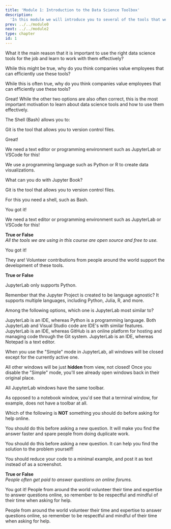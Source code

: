 ```yaml
---
title: 'Module 1: Introduction to the Data Science Toolbox'
description:
  'In this module we will introduce you to several of the tools that we will be using in this course, as well as to computing in general.'
prev: ../../module0
next: ../../module2
type: chapter
id: 1
---
```


<exercise id="0" title="Module Learning Outcomes"  type="slides, video">
<slides source="module1/module1_00" shot="0" start="3:42" end="4:35"> </slides>
</exercise>

<exercise id="1" title="Introduction to the Data Science Toolbox" type="slides,video">
<slides source="module1/module1_01" shot="1" start="0:003" end="05:31"> </slides>
</exercise>

<exercise id="2" title="✍️  Practice: The tools of the trade">

What it the main reason that it is important to use the right data science tools for the job and learn to work with them effectively?

<choice id="1" >
<opt text="It is a requirement to work in many big companies">

While this might be true, why do you think companies value employees that can efficiently use these tools?

</opt>

<opt text="It looks better on your resume if you are familiar with the state of the art data science software">

While this is often true, why do you think companies value employees that can efficiently use these tools?

</opt>

<opt text="It allows you to complete tasks more effectively and reduces the number of costly mistakes made" correct="true">

Great! While the other two options are also often correct, this is the most important motivation to learn about data science tools and how to use them effectively.

</opt>

</choice>

The Shell (Bash) allows you to:

<choice id="2" >
<opt text="Version control files">

Git is the tool that allows you to version control files.

</opt>

<opt text="Navigate the file system" correct="true">

Great!

</opt>

<opt text="Edit code files">

We need a text editor or programming environment such as JupyterLab or VSCode for this!

</opt>

<opt text="Create data visualizations">

We use a programming language such as Python or R to create data visualizations.

</opt>

</choice>


What can you do with Jupyter Book?

<choice id="3" >
<opt text="Version control files">

Git is the tool that allows you to version control files.

</opt>

<opt text="Navigate the file system">

For this you need a shell, such as Bash.

</opt>

<opt text="Publish books and web pages"  correct="true">

You got it!

</opt>

<opt text="Edit code files">

We need a text editor or programming environment such as JupyterLab or VSCode for this!

</opt>

</choice>

**True or False**       
*All the tools we are using in this course are open source and free to use.*

<choice id="3" >
<opt text="True"  correct="true">

You got it!

</opt>

<opt text="False">

They are! Volunteer contributions from people around the world support the development of these tools.

</opt>

</choice>

</exercise>

<exercise id="3" title="How to use is JupyterLab?" type="slides,video">
<slides source="module1/module7_02"></slides>
</exercise>
<!-- ------------------------------------ -->
<exercise id='4' title="Test your knowledge">

**True or False**

JupyterLab only supports Python.

<choice id="1">

<opt text="True">
Remember that the Jupyter Project is created to be language agnostic? It supports multiple languages, including Python, Julia, R, and more.
</opt>

<opt text="False" correct="true">
</opt>

</choice>

Among the following options, which one is JupyterLab most similar to?

<choice id="2">

<opt text="Python">
JupyterLab is an IDE, whereas Python is a programming language.
</opt>

<opt text="Visual Studio Code" correct="true">
Both JupyterLab and Visual Studio code are IDE's with similar features.
</opt>

<opt text="GitHub">
JupyterLab is an IDE, whereas GitHub is an online platform for hosting and managing code through the Git system.
</opt>

<opt text="Notepad">
JupyterLab is an IDE, whereas Notepad is a text editor.
</opt>

</choice>

When you use the "Simple" mode in JupyterLab, all windows will be closed except for the currently active one.

<choice id="1">

<opt text="True">
All other windows will be just <b>hidden</b> from view, not closed! Once you disable the "Simple" mode, you'll see already open windows back in their original place.
</opt>

<opt text="False" correct="true">
</opt>

</choice>

All JupyterLab windows have the same toolbar.

<choice id="2">

<opt text="True">
As opposed to a notebook window, you'd see that a terminal window, for example, does not have a toolbar at all.
</opt>

<opt text="False" correct="true">
</opt>

</choice>

</exercise>

<exercise id="5" title="Asking Effective Questions" type="slides,video">
<slides source="module1/module1_03" shot="1" start="26:3200" end="40:07"></slides>
</exercise>

<exercise id="6" title="✍️ Your turn: How to ask efectively?">

Which of the following is **NOT** something you should do before asking for help online.

<choice id="1" >
<opt text="Search to see if the solution to your question already is available">

You should do this before asking a new question. It will make you find the answer faster and spare people from doing duplicate work.

</opt>

<opt text="Type out the problem for youself before asking the question">

You should do this before asking a new question. It can help you find the solution to the problem yourself!

</opt>

<opt text="Post a screenshot of your full code as is."  correct="true">

You should reduce your code to a minimal example, and post it as text instead of as a screenshot.

</opt>

</choice>

**True or False**       
*People often get paid to answer questions on online forums.*

<choice id="2" >
<opt text="False"  correct="true">

You got it! People from around the world volunteer their time and expertise to answer questions online, so remember to be respectful and mindful of their time when asking for help.

</opt>

<opt text="True">

People from around the world volunteer their time and expertise to answer questions online, so remember to be respectful and mindful of their time when asking for help.

</opt>

</choice>

</exercise>

<exercise id="7" title="What Did We Just Learn?" type="slides, video">
<slides source="module1/module1_end" shot="0" start="04:37" end="05:35">
</slides>
</exercise>
